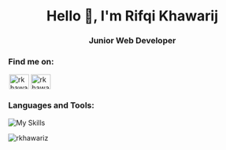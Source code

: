 <h1 align="center">Hello 👋, I'm Rifqi Khawarij</h1>
<h3 align="center">Junior Web Developer</h3>

<h3 align="left">Find me on:</h3>
<p style="margin: 2px;" align="left">
  <a href="https://linkedin.com/in/rkhawariz" target="blank"
    ><img
      align="center"
      src="https://raw.githubusercontent.com/rahuldkjain/github-profile-readme-generator/master/src/images/icons/Social/linked-in-alt.svg"
      alt="rkhawariz"
      height="30"
      width="40"
  /></a>
  <a href="https://instagram.com/rkhawariz" target="blank"
    ><img
      align="center"
      src="https://raw.githubusercontent.com/rahuldkjain/github-profile-readme-generator/master/src/images/icons/Social/instagram.svg"
      alt="rkhawariz"
      height="30"
      width="40"
  /></a>
</p>

<h3 align="left">Languages and Tools:</h3>

![My Skills](https://skillicons.dev/icons?i=html,css,js,bootstrap,tailwind,figma,ai,php,py,laravel,flask,mongodb,mysql,git,react&perline=8)
<p>
  <img
    align="center"
    src="https://github-readme-stats.vercel.app/api/top-langs?username=rkhawariz&show_icons=true&locale=en&layout=compact"
    alt="rkhawariz"
  />
</p>

